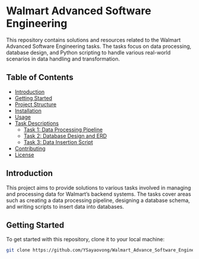 # Walmart Advanced Software Engineering

This repository contains solutions and resources related to the Walmart Advanced Software Engineering tasks. The tasks focus on data processing, database design, and Python scripting to handle various real-world scenarios in data handling and transformation.

## Table of Contents
- [Introduction](#introduction)
- [Getting Started](#getting-started)
- [Project Structure](#project-structure)
- [Installation](#installation)
- [Usage](#usage)
- [Task Descriptions](#task-descriptions)
  - [Task 1: Data Processing Pipeline](#task-1-data-processing-pipeline)
  - [Task 2: Database Design and ERD](#task-2-database-design-and-erd)
  - [Task 3: Data Insertion Script](#task-3-data-insertion-script)
- [Contributing](#contributing)
- [License](#license)

## Introduction
This project aims to provide solutions to various tasks involved in managing and processing data for Walmart’s backend systems. The tasks cover areas such as creating a data processing pipeline, designing a database schema, and writing scripts to insert data into databases.

## Getting Started
To get started with this repository, clone it to your local machine:

```bash
git clone https://github.com/YSayaovong/Walmart_Advance_Software_Engineering.git
